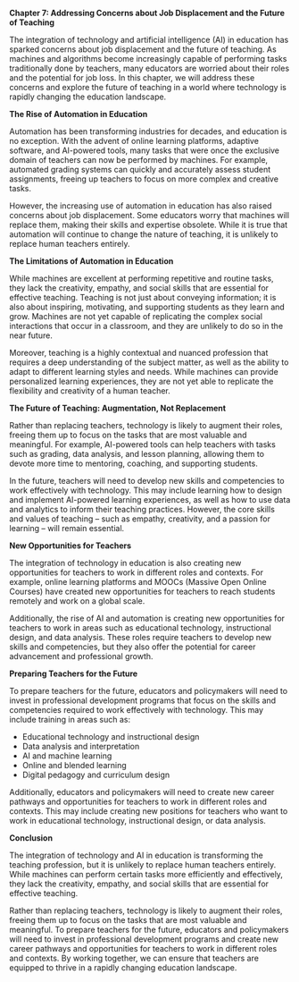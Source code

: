 **Chapter 7: Addressing Concerns about Job Displacement and the Future of Teaching**

The integration of technology and artificial intelligence (AI) in education has sparked concerns about job displacement and the future of teaching. As machines and algorithms become increasingly capable of performing tasks traditionally done by teachers, many educators are worried about their roles and the potential for job loss. In this chapter, we will address these concerns and explore the future of teaching in a world where technology is rapidly changing the education landscape.

**The Rise of Automation in Education**

Automation has been transforming industries for decades, and education is no exception. With the advent of online learning platforms, adaptive software, and AI-powered tools, many tasks that were once the exclusive domain of teachers can now be performed by machines. For example, automated grading systems can quickly and accurately assess student assignments, freeing up teachers to focus on more complex and creative tasks.

However, the increasing use of automation in education has also raised concerns about job displacement. Some educators worry that machines will replace them, making their skills and expertise obsolete. While it is true that automation will continue to change the nature of teaching, it is unlikely to replace human teachers entirely.

**The Limitations of Automation in Education**

While machines are excellent at performing repetitive and routine tasks, they lack the creativity, empathy, and social skills that are essential for effective teaching. Teaching is not just about conveying information; it is also about inspiring, motivating, and supporting students as they learn and grow. Machines are not yet capable of replicating the complex social interactions that occur in a classroom, and they are unlikely to do so in the near future.

Moreover, teaching is a highly contextual and nuanced profession that requires a deep understanding of the subject matter, as well as the ability to adapt to different learning styles and needs. While machines can provide personalized learning experiences, they are not yet able to replicate the flexibility and creativity of a human teacher.

**The Future of Teaching: Augmentation, Not Replacement**

Rather than replacing teachers, technology is likely to augment their roles, freeing them up to focus on the tasks that are most valuable and meaningful. For example, AI-powered tools can help teachers with tasks such as grading, data analysis, and lesson planning, allowing them to devote more time to mentoring, coaching, and supporting students.

In the future, teachers will need to develop new skills and competencies to work effectively with technology. This may include learning how to design and implement AI-powered learning experiences, as well as how to use data and analytics to inform their teaching practices. However, the core skills and values of teaching – such as empathy, creativity, and a passion for learning – will remain essential.

**New Opportunities for Teachers**

The integration of technology in education is also creating new opportunities for teachers to work in different roles and contexts. For example, online learning platforms and MOOCs (Massive Open Online Courses) have created new opportunities for teachers to reach students remotely and work on a global scale.

Additionally, the rise of AI and automation is creating new opportunities for teachers to work in areas such as educational technology, instructional design, and data analysis. These roles require teachers to develop new skills and competencies, but they also offer the potential for career advancement and professional growth.

**Preparing Teachers for the Future**

To prepare teachers for the future, educators and policymakers will need to invest in professional development programs that focus on the skills and competencies required to work effectively with technology. This may include training in areas such as:

* Educational technology and instructional design
* Data analysis and interpretation
* AI and machine learning
* Online and blended learning
* Digital pedagogy and curriculum design

Additionally, educators and policymakers will need to create new career pathways and opportunities for teachers to work in different roles and contexts. This may include creating new positions for teachers who want to work in educational technology, instructional design, or data analysis.

**Conclusion**

The integration of technology and AI in education is transforming the teaching profession, but it is unlikely to replace human teachers entirely. While machines can perform certain tasks more efficiently and effectively, they lack the creativity, empathy, and social skills that are essential for effective teaching.

Rather than replacing teachers, technology is likely to augment their roles, freeing them up to focus on the tasks that are most valuable and meaningful. To prepare teachers for the future, educators and policymakers will need to invest in professional development programs and create new career pathways and opportunities for teachers to work in different roles and contexts. By working together, we can ensure that teachers are equipped to thrive in a rapidly changing education landscape.